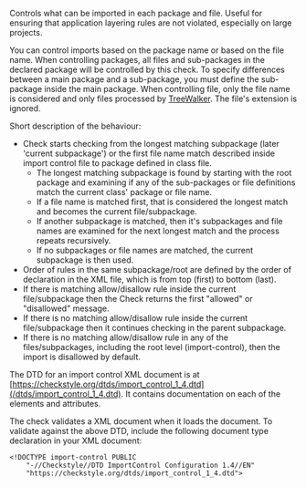Controls what can be imported in each package and file. Useful for
ensuring that application layering rules are not violated, especially on
large projects.

You can control imports based on the package name or based on the file
name. When controlling packages, all files and sub-packages in the
declared package will be controlled by this check. To specify
differences between a main package and a sub-package, you must define
the sub-package inside the main package. When controlling file, only the
file name is considered and only files processed by
[TreeWalker](../../config.html#TreeWalker). The file's extension is
ignored.

Short description of the behaviour:

- Check starts checking from the longest matching subpackage (later
  'current subpackage') or the first file name match described inside
  import control file to package defined in class file.
  - The longest matching subpackage is found by starting with the root
    package and examining if any of the sub-packages or file definitions
    match the current class' package or file name.
  - If a file name is matched first, that is considered the longest
    match and becomes the current file/subpackage.
  - If another subpackage is matched, then it's subpackages and file
    names are examined for the next longest match and the process
    repeats recursively.
  - If no subpackages or file names are matched, the current subpackage
    is then used.
- Order of rules in the same subpackage/root are defined by the order of
  declaration in the XML file, which is from top (first) to bottom
  (last).
- If there is matching allow/disallow rule inside the current
  file/subpackage then the Check returns the first "allowed" or
  "disallowed" message.
- If there is no matching allow/disallow rule inside the current
  file/subpackage then it continues checking in the parent subpackage.
- If there is no matching allow/disallow rule in any of the
  files/subpackages, including the root level (import-control), then the
  import is disallowed by default.

The DTD for an import control XML document is at
[https://checkstyle.org/dtds/import_control_1_4.dtd](/dtds/import_control_1_4.dtd).
It contains documentation on each of the elements and attributes.

The check validates a XML document when it loads the document. To
validate against the above DTD, include the following document type
declaration in your XML document:

<div class="wrapper">

    <!DOCTYPE import-control PUBLIC
        "-//Checkstyle//DTD ImportControl Configuration 1.4//EN"
        "https://checkstyle.org/dtds/import_control_1_4.dtd">
              

</div>

